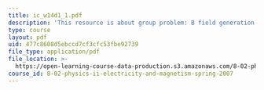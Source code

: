 ```yaml
---
title: ic_w14d1_1.pdf
description: 'This resource is about group problem: B field generation.'
type: course
layout: pdf
uid: 477c8608d5ebccd7cf3cfc53fbe92739
file_type: application/pdf
file_location: >-
  https://open-learning-course-data-production.s3.amazonaws.com/8-02-physics-ii-electricity-and-magnetism-spring-2007/477c8608d5ebccd7cf3cfc53fbe92739_ic_w14d1_1.pdf
course_id: 8-02-physics-ii-electricity-and-magnetism-spring-2007
---
```

